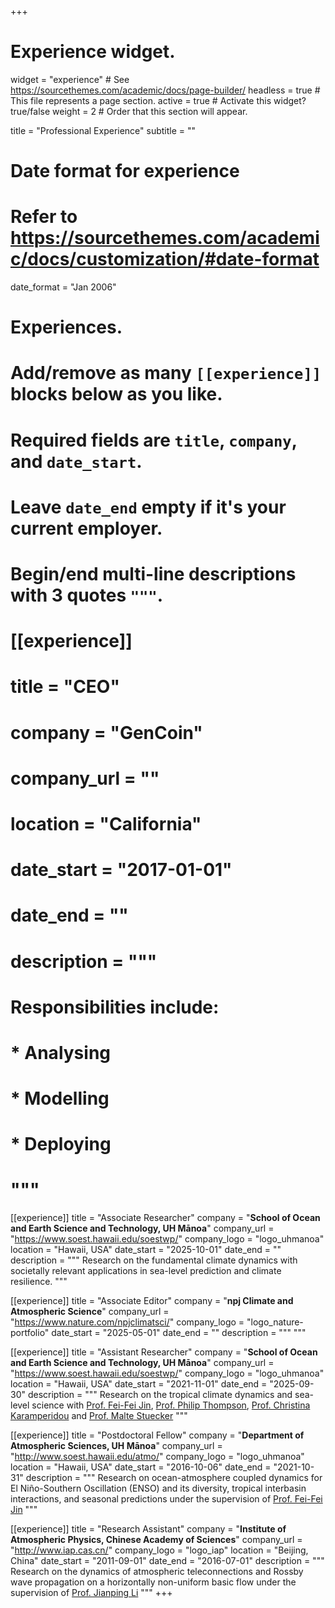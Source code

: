 +++
# Experience widget.

widget   = "experience"  # See https://sourcethemes.com/academic/docs/page-builder/
headless = true  # This file represents a page section.
active   = true  # Activate this widget? true/false
weight   = 2  # Order that this section will appear.

title = "Professional Experience"
subtitle = ""

# Date format for experience
#   Refer to https://sourcethemes.com/academic/docs/customization/#date-format
date_format = "Jan 2006"

# Experiences.
#   Add/remove as many `[[experience]]` blocks below as you like.
#   Required fields are `title`, `company`, and `date_start`.
#   Leave `date_end` empty if it's your current employer.
#   Begin/end multi-line descriptions with 3 quotes `"""`.

# [[experience]]
#  title = "CEO"
#  company = "GenCoin"
#  company_url = ""
#  location = "California"
#  date_start = "2017-01-01"
#  date_end = ""
#  description = """
#  Responsibilities include:
  
#  * Analysing
# * Modelling
#  * Deploying
#  """

[[experience]]
  title = "Associate Researcher"
  company = "**School of Ocean and Earth Science and Technology, UH Mānoa**"
  company_url = "https://www.soest.hawaii.edu/soestwp/"
  company_logo = "logo_uhmanoa"
  location    = "Hawaii, USA"
  date_start  = "2025-10-01"
  date_end    = ""
  description = """
  Research on the fundamental climate dynamics with societally relevant applications in sea-level prediction and climate resilience.
  """
  
[[experience]]
  title = "Associate Editor"
  company = "**npj Climate and Atmospheric Science**"
  company_url = "https://www.nature.com/npjclimatsci/"
  company_logo = "logo_nature-portfolio"
  date_start  = "2025-05-01"
  date_end    = ""
  description = """
  """
  
[[experience]]
  title = "Assistant Researcher"
  company = "**School of Ocean and Earth Science and Technology, UH Mānoa**"
  company_url = "https://www.soest.hawaii.edu/soestwp/"
  company_logo = "logo_uhmanoa"
  location    = "Hawaii, USA"
  date_start  = "2021-11-01"
  date_end    = "2025-09-30"
  description = """
  Research on the tropical climate dynamics and sea-level science with [Prof. Fei-Fei Jin](http://www.soest.hawaii.edu/met/Faculty/jff/Jin_feifei02010Jf.htm), [Prof. Philip Thompson](https://www.soest.hawaii.edu/oceanography/faculty/Thompson.html), [Prof. Christina Karamperidou](https://www.christinakaramperidou.com/) and [Prof. Malte Stuecker](http://www2.hawaii.edu/~stuecker/) 
  """
  
[[experience]]
  title = "Postdoctoral Fellow"
  company = "**Department of Atmospheric Sciences, UH Mānoa**"
  company_url = "http://www.soest.hawaii.edu/atmo/"
  company_logo = "logo_uhmanoa"
  location    = "Hawaii, USA"
  date_start  = "2016-10-06"
  date_end    = "2021-10-31"
  description = """
  Research on ocean-atmosphere coupled dynamics for El Niño-Southern Oscillation (ENSO) and its diversity, tropical interbasin interactions, and seasonal predictions under the supervision of [Prof. Fei-Fei Jin](http://www.soest.hawaii.edu/met/Faculty/jff/Jin_feifei02010Jf.htm)
  """

[[experience]]
  title       = "Research Assistant"
  company     = "**Institute of Atmospheric Physics, Chinese Academy of Sciences**"
  company_url = "http://www.iap.cas.cn/"
  company_logo = "logo_iap"
  location    = "Beijing, China"
  date_start  = "2011-09-01"
  date_end    = "2016-07-01"
  description = """
  Research on the dynamics of atmospheric teleconnections and Rossby wave propagation on a horizontally non-uniform basic flow under the supervision of [Prof. Jianping Li](http://lijianping.cn/dct/page/1)
  """
+++
